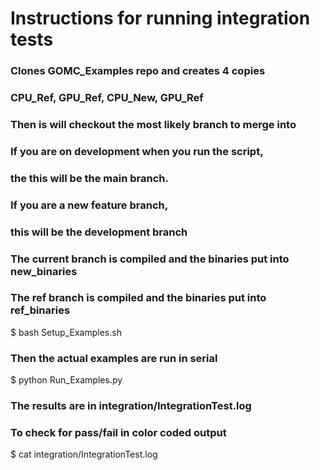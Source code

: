 # Instructions for running integration tests

### Clones GOMC_Examples repo and creates 4 copies 
### CPU_Ref, GPU_Ref, CPU_New, GPU_Ref
### Then is will checkout the most likely branch to merge into
### If you are on development when you run the script,
### the this will be the main branch.
###
### If you are a new feature branch, 
### this will be the development branch
###
### The current branch is compiled and the binaries put into new_binaries 
### The ref branch is compiled and the binaries put into ref_binaries 

$ bash Setup_Examples.sh 

### Then the actual examples are run in serial

$ python Run_Examples.py

### The results are in integration/IntegrationTest.log
### To check for pass/fail in color coded output

$ cat integration/IntegrationTest.log
